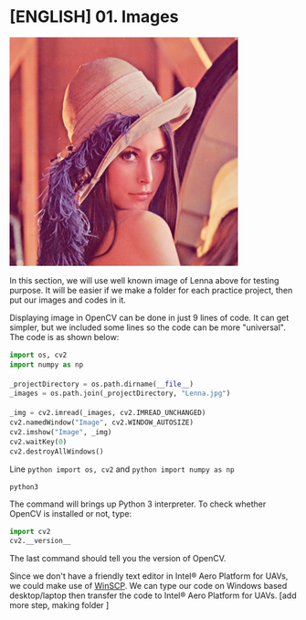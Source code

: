 # [ENGLISH] 01. Images

<img src="/images/Lenna.jpg" height="400">

In this section, we will use well known image of Lenna above for testing purpose. It will be easier if we make a folder for each practice project, then put our images and codes in it.

Displaying image in OpenCV can be done in just 9 lines of code. It can get simpler, but we included some lines so the code can be more "universal". The code is as shown below:
```python
import os, cv2
import numpy as np

_projectDirectory = os.path.dirname(__file__)
_images = os.path.join(_projectDirectory, "Lenna.jpg")

_img = cv2.imread(_images, cv2.IMREAD_UNCHANGED)
cv2.namedWindow("Image", cv2.WINDOW_AUTOSIZE)
cv2.imshow("Image", _img)
cv2.waitKey(0)
cv2.destroyAllWindows()
```

Line ```python import os, cv2``` and ```python import numpy as np```

```
python3
```

The command will brings up Python 3 interpreter. To check whether OpenCV is installed or not, type:

```python
import cv2
cv2.__version__
```

The last command should tell you the version of OpenCV.

Since we don't have a friendly text editor in Intel® Aero Platform for UAVs, we could make use of [WinSCP](https://winscp.net/eng/index.php). We can type our code on Windows based desktop/laptop then transfer the code to Intel® Aero Platform for UAVs. [add more step, making folder ]

